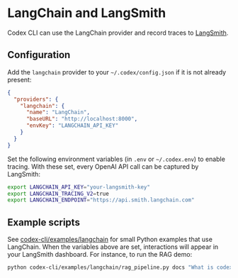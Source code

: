 # LangChain and LangSmith

Codex CLI can use the LangChain provider and record traces to [LangSmith](https://smith.langchain.com/).

## Configuration

Add the `langchain` provider to your `~/.codex/config.json` if it is not already present:

```json
{
  "providers": {
    "langchain": {
      "name": "LangChain",
      "baseURL": "http://localhost:8000",
      "envKey": "LANGCHAIN_API_KEY"
    }
  }
}
```

Set the following environment variables (in `.env` or `~/.codex.env`) to enable tracing. With these set, every OpenAI API call can be captured by LangSmith:

```bash
export LANGCHAIN_API_KEY="your-langsmith-key"
export LANGCHAIN_TRACING_V2=true
export LANGCHAIN_ENDPOINT="https://api.smith.langchain.com"
```

## Example scripts

See [codex-cli/examples/langchain](../codex-cli/examples/langchain) for small Python examples that use LangChain. When the variables above are set, interactions will appear in your LangSmith dashboard. For instance, to run the RAG demo:

```bash
python codex-cli/examples/langchain/rag_pipeline.py docs "What is codex?"
```
